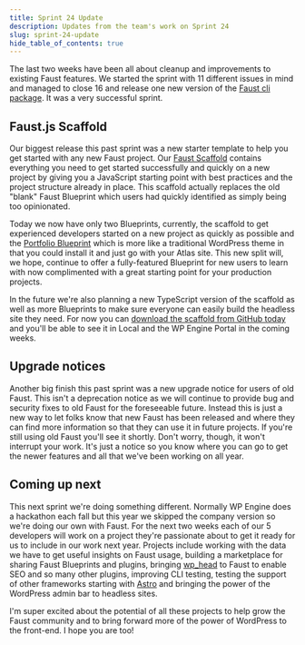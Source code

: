 ```yaml
---
title: Sprint 24 Update
description: Updates from the team's work on Sprint 24
slug: sprint-24-update
hide_table_of_contents: true
---
```


The last two weeks have been all about cleanup and improvements to existing Faust features. We started the sprint with 11 different issues in mind and managed to close 16 and release one new version of the [Faust cli package](https://www.npmjs.com/package/@faustwp/cli). It was a very successful sprint.

<!--truncate-->

## Faust.js Scaffold

Our biggest release this past sprint was a new starter template to help you get started with any new Faust project. Our [Faust Scaffold](https://github.com/wpengine/faust-scaffold) contains everything you need to get started successfully and quickly on a new project by giving you a JavaScript starting point with best practices and the project structure already in place. This scaffold actually replaces the old "blank" Faust Blueprint which users had quickly identified as simply being too opinionated.

Today we now have only two Blueprints, currently, the scaffold to get experienced developers started on a new project as quickly as possible and the [Portfolio Blueprint](https://github.com/wpengine/atlas-blueprint-portfolio) which is more like a traditional WordPress theme in that you could install it and just go with your Atlas site. This new split will, we hope, continue to offer a fully-featured Blueprint for new users to learn with now complimented with a great starting point for your production projects.

In the future we're also planning a new TypeScript version of the scaffold as well as more Blueprints to make sure everyone can easily build the headless site they need. For now you can [download the scaffold from GitHub today](https://github.com/wpengine/faust-scaffold) and you'll be able to see it in Local and the WP Engine Portal in the coming weeks.

## Upgrade notices

Another big finish this past sprint was a new upgrade notice for users of old Faust. This isn't a deprecation notice as we will continue to provide bug and security fixes to old Faust for the foreseeable future. Instead this is just a new way to let folks know that new Faust has been released and where they can find more information so that they can use it in future projects. If you're still using old Faust you'll see it shortly. Don't worry, though, it won't interrupt your work. It's just a notice so you know where you can go to get the newer features and all that we've been working on all year.

## Coming up next

This next sprint we're doing something different. Normally WP Engine does a hackathon each fall but this year we skipped the company version so we're doing our own with Faust. For the next two weeks each of our 5 developers will work on a project they're passionate about to get it ready for us to include in our work next year. Projects include working with the data we have to get useful insights on Faust usage, building a marketplace for sharing Faust Blueprints and plugins, bringing [wp_head](https://developer.wordpress.org/reference/functions/wp_head/) to Faust to enable SEO and so many other plugins, improving CLI testing, testing the support of other frameworks starting with [Astro](https://astro.build) and bringing the power of the WordPress admin bar to headless sites.

I'm super excited about the potential of all these projects to help grow the Faust community and to bring forward more of the power of WordPress to the front-end. I hope you are too!

